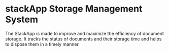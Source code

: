 # stackApp Storage Management System
The StackApp is made to improve and maximize the efficiency of document storage. It tracks the status of documents and their storage time and 
helps to dispose them in a timely manner.
